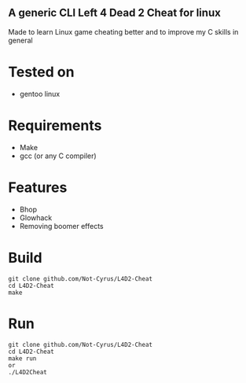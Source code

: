 ## A generic CLI Left 4 Dead 2 Cheat for linux

Made to learn Linux game cheating better and to improve my C skills in general

# Tested on
- gentoo linux

# Requirements
- Make
- gcc (or any C compiler)

# Features

- Bhop
- Glowhack
- Removing boomer effects

# Build 
```
git clone github.com/Not-Cyrus/L4D2-Cheat
cd L4D2-Cheat
make
```
# Run
```
git clone github.com/Not-Cyrus/L4D2-Cheat
cd L4D2-Cheat
make run 
or 
./L4D2Cheat
```
